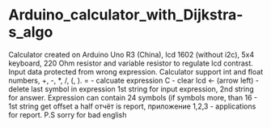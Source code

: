 # Arduino_calculator_with_Dijkstra-s_algo

Calculator created on Arduino Uno R3 (China), lcd 1602 (without i2c), 5x4 keyboard, 220 Ohm resistor and variable resistor to 
regulate lcd contrast. Input data protected from wrong expression. Calculator support int and float numbers, +, -, *, /, (, ). 
= - calcuate expression
C - clear lcd
<- (arrow left) - delete last symbol in expression
1st string for input expression, 2nd string for answer.
Expression can contain 24 symbols (if symbols more, than 16 - 1st string get offset a half
отчёт is report, приложение 1,2,3 - applications for report.
P.S sorry for bad english
